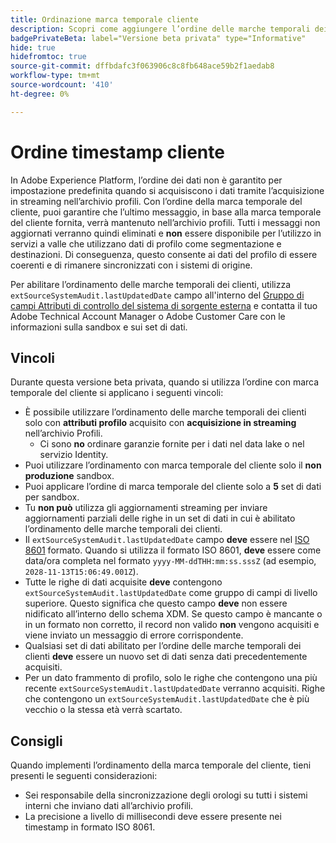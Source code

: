 ```yaml
---
title: Ordinazione marca temporale cliente
description: Scopri come aggiungere l’ordine delle marche temporali dei clienti ai set di dati per garantire la coerenza dei dati del profilo.
badgePrivateBeta: label="Versione beta privata" type="Informative"
hide: true
hidefromtoc: true
source-git-commit: dffbdafc3f063906c8c8fb648ace59b2f1aedab8
workflow-type: tm+mt
source-wordcount: '410'
ht-degree: 0%

---
```



# Ordine timestamp cliente

In Adobe Experience Platform, l’ordine dei dati non è garantito per impostazione predefinita quando si acquisiscono i dati tramite l’acquisizione in streaming nell’archivio profili. Con l’ordine della marca temporale del cliente, puoi garantire che l’ultimo messaggio, in base alla marca temporale del cliente fornita, verrà mantenuto nell’archivio profili. Tutti i messaggi non aggiornati verranno quindi eliminati e **non** essere disponibile per l’utilizzo in servizi a valle che utilizzano dati di profilo come segmentazione e destinazioni. Di conseguenza, questo consente ai dati del profilo di essere coerenti e di rimanere sincronizzati con i sistemi di origine.

Per abilitare l’ordinamento delle marche temporali dei clienti, utilizza `extSourceSystemAudit.lastUpdatedDate` campo all&#39;interno del [Gruppo di campi Attributi di controllo del sistema di sorgente esterna](https://github.com/adobe/xdm/blob/master/docs/reference/fieldgroups/shared/external-source-system-audit-details.schema.md) e contatta il tuo Adobe Technical Account Manager o Adobe Customer Care con le informazioni sulla sandbox e sui set di dati.

## Vincoli

Durante questa versione beta privata, quando si utilizza l’ordine con marca temporale del cliente si applicano i seguenti vincoli:

- È possibile utilizzare l’ordinamento delle marche temporali dei clienti solo con **attributi profilo** acquisito con **acquisizione in streaming** nell’archivio Profili.
   - Ci sono **no** ordinare garanzie fornite per i dati nel data lake o nel servizio Identity.
- Puoi utilizzare l’ordinamento con marca temporale del cliente solo il **non produzione** sandbox.
- Puoi applicare l’ordine di marca temporale del cliente solo a **5** set di dati per sandbox.
- Tu **non può** utilizza gli aggiornamenti streaming per inviare aggiornamenti parziali delle righe in un set di dati in cui è abilitato l’ordinamento delle marche temporali dei clienti.
- Il `extSourceSystemAudit.lastUpdatedDate` campo **deve** essere nel [ISO 8601](https://www.iso.org/iso-8601-date-and-time-format.html) formato. Quando si utilizza il formato ISO 8601, **deve** essere come data/ora completa nel formato `yyyy-MM-ddTHH:mm:ss.sssZ` (ad esempio, `2028-11-13T15:06:49.001Z`).
- Tutte le righe di dati acquisite **deve** contengono `extSourceSystemAudit.lastUpdatedDate` come gruppo di campi di livello superiore. Questo significa che questo campo **deve** non essere nidificato all’interno dello schema XDM. Se questo campo è mancante o in un formato non corretto, il record non valido **non** vengono acquisiti e viene inviato un messaggio di errore corrispondente.
- Qualsiasi set di dati abilitato per l’ordine delle marche temporali dei clienti **deve** essere un nuovo set di dati senza dati precedentemente acquisiti.
- Per un dato frammento di profilo, solo le righe che contengono una più recente `extSourceSystemAudit.lastUpdatedDate` verranno acquisiti. Righe che contengono un `extSourceSystemAudit.lastUpdatedDate` che è più vecchio o la stessa età verrà scartato.

## Consigli

Quando implementi l’ordinamento della marca temporale del cliente, tieni presenti le seguenti considerazioni:

- Sei responsabile della sincronizzazione degli orologi su tutti i sistemi interni che inviano dati all’archivio profili.
- La precisione a livello di millisecondi deve essere presente nei timestamp in formato ISO 8061.
